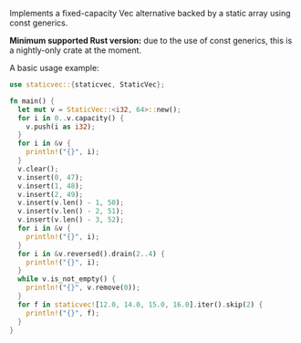 Implements a fixed-capacity Vec alternative backed by a static array using const generics.

**Minimum supported Rust version:** due to the use of const generics, this is a nightly-only crate at the moment.

A basic usage example:

```rust
use staticvec::{staticvec, StaticVec};

fn main() {
  let mut v = StaticVec::<i32, 64>::new();
  for i in 0..v.capacity() {
    v.push(i as i32);
  }
  for i in &v {
    println!("{}", i);
  }
  v.clear();
  v.insert(0, 47);
  v.insert(1, 48);
  v.insert(2, 49);
  v.insert(v.len() - 1, 50);
  v.insert(v.len() - 2, 51);
  v.insert(v.len() - 3, 52);
  for i in &v {
    println!("{}", i);
  }
  for i in &v.reversed().drain(2..4) {
    println!("{}", i);
  }
  while v.is_not_empty() {
    println!("{}", v.remove(0));
  }
  for f in staticvec![12.0, 14.0, 15.0, 16.0].iter().skip(2) {
    println!("{}", f);
  }
}
```